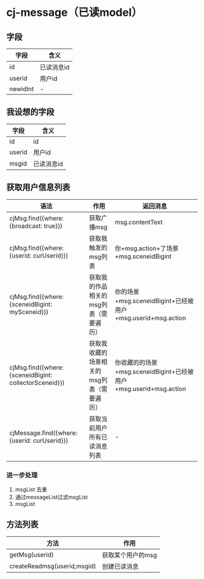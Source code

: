 # cj-message（已读model）

## 字段

字段       | 含义
-------- | ------
id       | 已读消息id
userid   | 用户id
newidInt | -

## 我设想的字段

字段     | 含义
------ | ------
id     | id
userid | 用户id
msgid  | 已读消息id

## 获取用户信息列表

语法                                                     | 作用                     | 返回消息
------------------------------------------------------ | ---------------------- | -----------------------------------------------------
cjMsg.find({where: {broadcast: true}})                 | 获取广播msg                | msg.contentText
cjMsg.find({where: {userid: curUserid}})               | 获取我触发的msg列表            | 你+msg.action+了场景+msg.sceneidBigint
cjMsg.find({where: {sceneidBigint: mySceneid}})        | 获取我的作品相关的msg列表（需要遍历）   | 你的场景+msg.sceneidBigint+已经被用户+msg.userid+msg.action
cjMsg.find({where: {sceneidBigint: collectorSceneid}}) | 获取我收藏的场景相关的msg列表（需要遍历） | 你收藏的的场景+msg.sceneidBigint+已经被用户+msg.userid+msg.action
cjMessage.find({where: {userid: curUserid}})           | 获取当前用户所有已读消息列表         | -

### 进一步处理

1. msgList 去重
2. 通过messageList过滤msgList
3. msgList

## 方法列表

方法                          | 作用
--------------------------- | ----------
getMsg(userid)              | 获取某个用户的msg
createReadmsg(userid,msgid) | 创建已读消息
